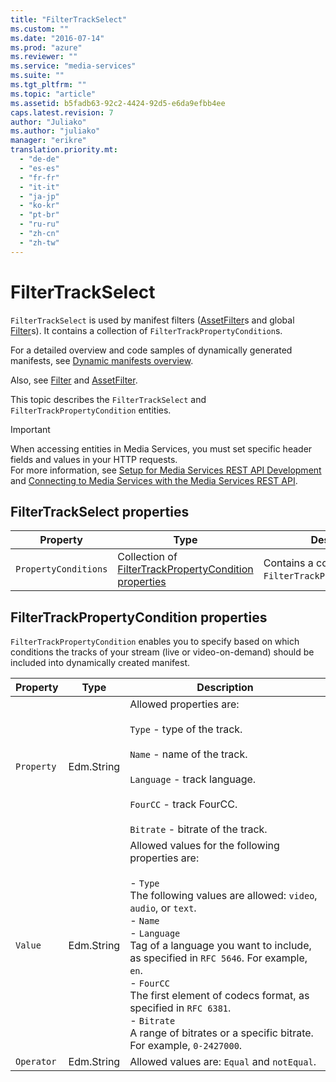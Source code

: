 ```yaml
---
title: "FilterTrackSelect"
ms.custom: ""
ms.date: "2016-07-14"
ms.prod: "azure"
ms.reviewer: ""
ms.service: "media-services"
ms.suite: ""
ms.tgt_pltfrm: ""
ms.topic: "article"
ms.assetid: b5fadb63-92c2-4424-92d5-e6da9efbb4ee
caps.latest.revision: 7
author: "Juliako"
ms.author: "juliako"
manager: "erikre"
translation.priority.mt: 
  - "de-de"
  - "es-es"
  - "fr-fr"
  - "it-it"
  - "ja-jp"
  - "ko-kr"
  - "pt-br"
  - "ru-ru"
  - "zh-cn"
  - "zh-tw"
---
```

# FilterTrackSelect
`FilterTrackSelect` is used by manifest filters ([AssetFilter](../operations/assetfilter.md)s and global [Filter](../operations/filter.md)s). It contains a collection of `FilterTrackPropertyCondition`s.  
  
 For a detailed overview and code samples of dynamically generated manifests, see [Dynamic manifests overview](https://azure.microsoft.com/documentation/articles/media-services-dynamic-manifest-overview/).  
  
 Also, see [Filter](../operations/filter.md) and [AssetFilter](../operations/assetfilter.md).  
  
 This topic describes the `FilterTrackSelect` and `FilterTrackPropertyCondition` entities.  
  
> [!IMPORTANT]
> When accessing entities in Media Services, you must set specific header fields and values in your HTTP requests. <br/>For more information, see [Setup for Media Services REST API Development](https://docs.microsoft.com/azure/media-services/media-services-rest-how-to-use) and [Connecting to Media Services with the Media Services REST API](https://docs.microsoft.com/azure/media-services/media-services-use-aad-auth-to-access-ams-api).  

## FilterTrackSelect properties  
  
|Property|Type|Description|  
|--------------|----------|-----------------|  
|`PropertyConditions`|Collection of [FilterTrackPropertyCondition properties](#FilterTrackPropertyCondition)|Contains a collection of `FilterTrackPropertyCondition`s.|  
  
##  <a name="FilterTrackPropertyCondition"></a> FilterTrackPropertyCondition properties  
 `FilterTrackPropertyCondition` enables you to specify based on which conditions the tracks of your stream (live or video-on-demand) should be included into dynamically created manifest.  
  
|Property|Type|Description|  
|--------------|----------|-----------------|  
|`Property`|Edm.String|Allowed properties are:<br /><br /> `Type` - type of the track.<br /><br /> `Name` -  name of the track.<br /><br /> `Language` - track language.<br /><br /> `FourCC` - track FourCC.<br /><br /> `Bitrate` - bitrate of the track.|  
|`Value`|Edm.String|Allowed values for the following properties are:<br /><br /> -   `Type`<br />     The following values are allowed: `video`, `audio`, or `text`.<br />-   `Name`<br />-   `Language`<br />     Tag of a language you want to include, as specified in `RFC 5646`. For example, `en`.<br />-   `FourCC`<br />     The first element of codecs format, as specified in `RFC 6381`.<br />-   `Bitrate`<br />     A range of bitrates or a specific bitrate. For example, `0-2427000`.|  
|`Operator`|Edm.String|Allowed values are: `Equal` and `notEqual`.|